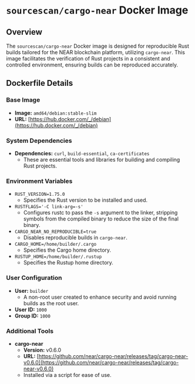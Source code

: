 # `sourcescan/cargo-near` Docker Image

## Overview

The `sourcescan/cargo-near` Docker image is designed for reproducible Rust builds tailored for the NEAR blockchain platform, utilizing `cargo-near`. This image facilitates the verification of Rust projects in a consistent and controlled environment, ensuring builds can be reproduced accurately.

## Dockerfile Details

### Base Image

- **Image:** `amd64/debian:stable-slim`
- **URL:** [https://hub.docker.com/_/debian](https://hub.docker.com/_/debian)

### System Dependencies

- **Dependencies:** `curl`, `build-essential`, `ca-certificates`
  - These are essential tools and libraries for building and compiling Rust projects.

### Environment Variables

- `RUST_VERSION=1.75.0`
  - Specifies the Rust version to be installed and used.
- `RUSTFLAGS='-C link-arg=-s'`
  - Configures rustc to pass the `-s` argument to the linker, stripping symbols from the compiled binary to reduce the size of the final binary.
- `CARGO_NEAR_NO_REPRODUCIBLE=true`
  - Disables reproducible builds in `cargo-near`.
- `CARGO_HOME=/home/builder/.cargo`
  - Specifies the Cargo home directory.
- `RUSTUP_HOME=/home/builder/.rustup`
  - Specifies the Rustup home directory.

### User Configuration

- **User:** `builder`
  - A non-root user created to enhance security and avoid running builds as the root user.
- **User ID:** `1000`
- **Group ID:** `1000`

### Additional Tools

- **cargo-near**
  - **Version:** v0.6.0
  - **URL:** [https://github.com/near/cargo-near/releases/tag/cargo-near-v0.6.0](https://github.com/near/cargo-near/releases/tag/cargo-near-v0.6.0)
  - Installed via a script for ease of use.
